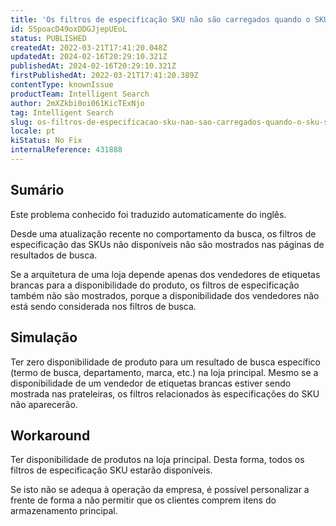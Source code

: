 ```yaml
---
title: 'Os filtros de especificação SKU não são carregados quando o SKU só está disponível em um vendedor de Whitelabel'
id: 5SpoacD49oxDDGJjepUEoL
status: PUBLISHED
createdAt: 2022-03-21T17:41:20.048Z
updatedAt: 2024-02-16T20:29:10.321Z
publishedAt: 2024-02-16T20:29:10.321Z
firstPublishedAt: 2022-03-21T17:41:20.389Z
contentType: knownIssue
productTeam: Intelligent Search
author: 2mXZkbi0oi061KicTExNjo
tag: Intelligent Search
slug: os-filtros-de-especificacao-sku-nao-sao-carregados-quando-o-sku-so-esta-disponivel-em-um-vendedor-de-whitelabel
locale: pt
kiStatus: No Fix
internalReference: 431888
---
```


## Sumário

<div class="alert alert-info">
  <p>Este problema conhecido foi traduzido automaticamente do inglês.</p>
</div>


Desde uma atualização recente no comportamento da busca, os filtros de especificação das SKUs não disponíveis não são mostrados nas páginas de resultados de busca.

Se a arquitetura de uma loja depende apenas dos vendedores de etiquetas brancas para a disponibilidade do produto, os filtros de especificação também não são mostrados, porque a disponibilidade dos vendedores não está sendo considerada nos filtros de busca.



## Simulação


Ter zero disponibilidade de produto para um resultado de busca específico (termo de busca, departamento, marca, etc.) na loja principal. Mesmo se a disponibilidade de um vendedor de etiquetas brancas estiver sendo mostrada nas prateleiras, os filtros relacionados às especificações do SKU não aparecerão.



## Workaround


Ter disponibilidade de produtos na loja principal. Desta forma, todos os filtros de especificação SKU estarão disponíveis.

Se isto não se adequa à operação da empresa, é possível personalizar a frente de forma a não permitir que os clientes comprem itens do armazenamento principal.

